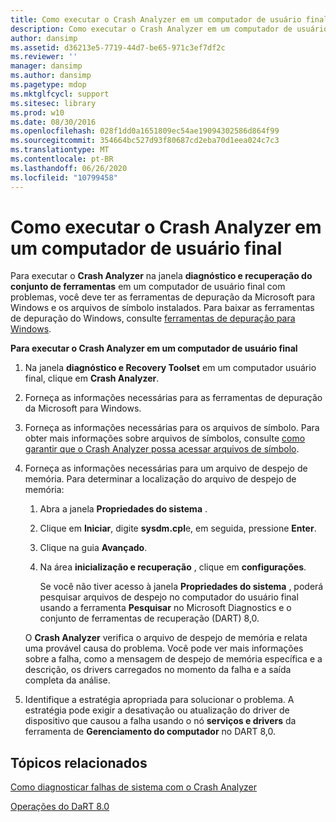 ```yaml
---
title: Como executar o Crash Analyzer em um computador de usuário final
description: Como executar o Crash Analyzer em um computador de usuário final
author: dansimp
ms.assetid: d36213e5-7719-44d7-be65-971c3ef7df2c
ms.reviewer: ''
manager: dansimp
ms.author: dansimp
ms.pagetype: mdop
ms.mktglfcycl: support
ms.sitesec: library
ms.prod: w10
ms.date: 08/30/2016
ms.openlocfilehash: 028f1dd0a1651809ec54ae19094302586d864f99
ms.sourcegitcommit: 354664bc527d93f80687cd2eba70d1eea024c7c3
ms.translationtype: MT
ms.contentlocale: pt-BR
ms.lasthandoff: 06/26/2020
ms.locfileid: "10799458"
---
```

# Como executar o Crash Analyzer em um computador de usuário final


Para executar o **Crash Analyzer** na janela **diagnóstico e recuperação do conjunto de ferramentas** em um computador de usuário final com problemas, você deve ter as ferramentas de depuração da Microsoft para Windows e os arquivos de símbolo instalados. Para baixar as ferramentas de depuração do Windows, consulte [ferramentas de depuração para Windows](https://go.microsoft.com/fwlink/?LinkId=266248).

**Para executar o Crash Analyzer em um computador de usuário final**

1.  Na janela **diagnóstico e Recovery Toolset** em um computador usuário final, clique em **Crash Analyzer**.

2.  Forneça as informações necessárias para as ferramentas de depuração da Microsoft para Windows.

3.  Forneça as informações necessárias para os arquivos de símbolo. Para obter mais informações sobre arquivos de símbolos, consulte [como garantir que o Crash Analyzer possa acessar arquivos de símbolo](how-to-ensure-that-crash-analyzer-can-access-symbol-files.md).

4.  Forneça as informações necessárias para um arquivo de despejo de memória. Para determinar a localização do arquivo de despejo de memória:

    1.  Abra a janela **Propriedades do sistema** .

    2.  Clique em **Iniciar**, digite **sysdm.cpl**e, em seguida, pressione **Enter**.

    3.  Clique na guia **Avançado**.

    4.  Na área **inicialização e recuperação** , clique em **configurações**.

        Se você não tiver acesso à janela **Propriedades do sistema** , poderá pesquisar arquivos de despejo no computador do usuário final usando a ferramenta **Pesquisar** no Microsoft Diagnostics e o conjunto de ferramentas de recuperação (DART) 8,0.

    O **Crash Analyzer** verifica o arquivo de despejo de memória e relata uma provável causa do problema. Você pode ver mais informações sobre a falha, como a mensagem de despejo de memória específica e a descrição, os drivers carregados no momento da falha e a saída completa da análise.

5.  Identifique a estratégia apropriada para solucionar o problema. A estratégia pode exigir a desativação ou atualização do driver de dispositivo que causou a falha usando o nó **serviços e drivers** da ferramenta de **Gerenciamento do computador** no DART 8,0.

## Tópicos relacionados


[Como diagnosticar falhas de sistema com o Crash Analyzer](diagnosing-system-failures-with-crash-analyzer--dart-8.md)

[Operações do DaRT 8.0](operations-for-dart-80-dart-8.md)

 

 





